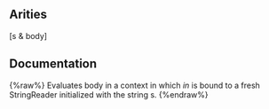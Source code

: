 ## Arities
[s & body]

## Documentation
{%raw%}
Evaluates body in a context in which *in* is bound to a fresh
  StringReader initialized with the string s.
{%endraw%}
